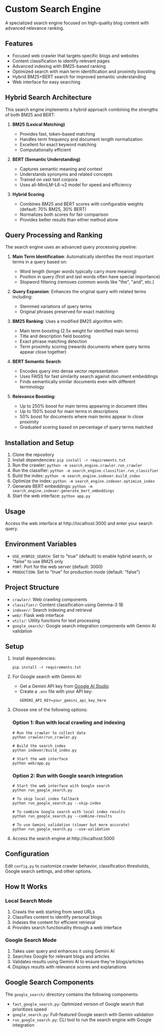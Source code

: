 # Custom Search Engine

A specialized search engine focused on high-quality blog content with advanced relevance ranking.

## Features

- Focused web crawler that targets specific blogs and websites
- Content classification to identify relevant pages
- Advanced indexing with BM25-based ranking
- Optimized search with main term identification and proximity boosting
- Hybrid BM25+BERT search for improved semantic understanding
- Web interface for easy searching

## Hybrid Search Architecture

This search engine implements a hybrid approach combining the strengths of both BM25 and BERT:

1. **BM25 (Lexical Matching)**
   - Provides fast, token-based matching
   - Handles term frequency and document length normalization
   - Excellent for exact keyword matching
   - Computationally efficient

2. **BERT (Semantic Understanding)**
   - Captures semantic meaning and context
   - Understands synonyms and related concepts
   - Trained on vast text corpora
   - Uses all-MiniLM-L6-v2 model for speed and efficiency

3. **Hybrid Scoring**
   - Combines BM25 and BERT scores with configurable weights (default: 70% BM25, 30% BERT)
   - Normalizes both scores for fair comparison
   - Provides better results than either method alone

## Query Processing and Ranking

The search engine uses an advanced query processing pipeline:

1. **Main Term Identification**: Automatically identifies the most important terms in a query based on:
   - Word length (longer words typically carry more meaning)
   - Position in query (first and last words often have special importance)
   - Stopword filtering (removes common words like "the", "and", etc.)

2. **Query Expansion**: Enhances the original query with related terms including:
   - Stemmed variations of query terms
   - Original phrases preserved for exact matching

3. **BM25 Ranking**: Uses a modified BM25 algorithm with:
   - Main term boosting (2.5x weight for identified main terms)
   - Title and description field boosting
   - Exact phrase matching detection
   - Term proximity scoring (rewards documents where query terms appear close together)

4. **BERT Semantic Search**:
   - Encodes query into dense vector representation
   - Uses FAISS for fast similarity search against document embeddings
   - Finds semantically similar documents even with different terminology

5. **Relevance Boosting**:
   - Up to 250% boost for main terms appearing in document titles
   - Up to 150% boost for main terms in descriptions
   - 50% boost for documents where main terms appear in close proximity
   - Graduated scoring based on percentage of query terms matched

## Installation and Setup

1. Clone the repository
2. Install dependencies: `pip install -r requirements.txt`
3. Run the crawler: `python -m search_engine.crawler.run_crawler`
4. Run the classifier: `python -m search_engine.classifier.run_classifier`
5. Build the index: `python -m search_engine.indexer.build_index`
6. Optimize the index: `python -m search_engine.indexer.optimize_index`
7. Generate BERT embeddings: `python -m search_engine.indexer.generate_bert_embeddings`
8. Start the web interface: `python app.py`

## Usage

Access the web interface at http://localhost:3000 and enter your search query.

## Environment Variables

- `USE_HYBRID_SEARCH`: Set to "true" (default) to enable hybrid search, or "false" to use BM25 only
- `PORT`: Port for the web server (default: 3000)
- `PRODUCTION`: Set to "true" for production mode (default: "false")

## Project Structure

- `crawler/`: Web crawling components
- `classifier/`: Content classification using Gemma-3 1B
- `indexer/`: Search indexing and retrieval
- `web/`: Flask web interface
- `utils/`: Utility functions for text processing
- `google_search/`: Google search integration components with Gemini AI validation

## Setup

1. Install dependencies:
   ```
   pip install -r requirements.txt
   ```

2. For Google search with Gemini AI:
   - Get a Gemini API key from [Google AI Studio](https://aistudio.google.com/app/apikey)
   - Create a `.env` file with your API key:
     ```
     GEMINI_API_KEY=your_gemini_api_key_here
     ```

3. Choose one of the following options:

   ### Option 1: Run with local crawling and indexing
   ```
   # Run the crawler to collect data
   python crawler/run_crawler.py
   
   # Build the search index
   python indexer/build_index.py
   
   # Start the web interface
   python web/app.py
   ```

   ### Option 2: Run with Google search integration
   ```
   # Start the web interface with Google search
   python run_google_search.py
   
   # To skip local index fallback
   python run_google_search.py --skip-index
   
   # To combine Google search with local index results
   python run_google_search.py --combine-results
   
   # To use Gemini validation (slower but more accurate)
   python run_google_search.py --use-validation
   ```

4. Access the search engine at http://localhost:5000

## Configuration

Edit `config.py` to customize crawler behavior, classification thresholds, Google search settings, and other options.

## How It Works

### Local Search Mode
1. Crawls the web starting from seed URLs
2. Classifies content to identify personal blogs
3. Indexes the content for efficient retrieval
4. Provides search functionality through a web interface

### Google Search Mode
1. Takes user query and enhances it using Gemini AI
2. Searches Google for relevant blogs and articles
3. Validates results using Gemini AI to ensure they're blogs/articles
4. Displays results with relevance scores and explanations

## Google Search Components

The `google_search/` directory contains the following components:

- `fast_google_search.py`: Optimized version of Google search that prioritizes speed
- `google_search.py`: Full-featured Google search with Gemini validation
- `run_google_search.py`: CLI tool to run the search engine with Google integration 